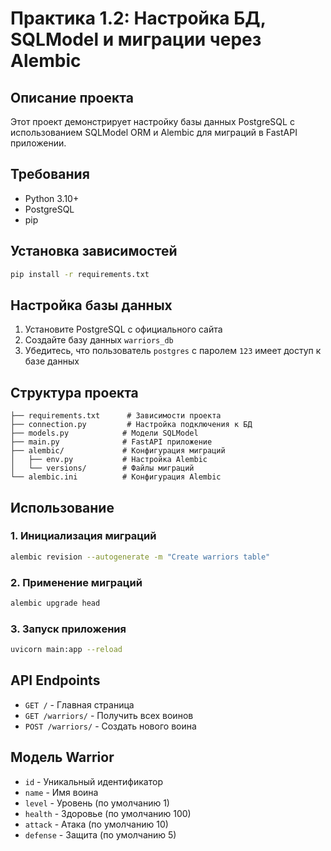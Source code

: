 # Практика 1.2: Настройка БД, SQLModel и миграции через Alembic

## Описание проекта
Этот проект демонстрирует настройку базы данных PostgreSQL с использованием SQLModel ORM и Alembic для миграций в FastAPI приложении.

## Требования
- Python 3.10+
- PostgreSQL
- pip

## Установка зависимостей
```bash
pip install -r requirements.txt
```

## Настройка базы данных
1. Установите PostgreSQL с официального сайта
2. Создайте базу данных `warriors_db`
3. Убедитесь, что пользователь `postgres` с паролем `123` имеет доступ к базе данных

## Структура проекта
```
├── requirements.txt      # Зависимости проекта
├── connection.py         # Настройка подключения к БД
├── models.py            # Модели SQLModel
├── main.py              # FastAPI приложение
├── alembic/             # Конфигурация миграций
│   ├── env.py           # Настройка Alembic
│   └── versions/        # Файлы миграций
└── alembic.ini          # Конфигурация Alembic
```

## Использование

### 1. Инициализация миграций
```bash
alembic revision --autogenerate -m "Create warriors table"
```

### 2. Применение миграций
```bash
alembic upgrade head
```

### 3. Запуск приложения
```bash
uvicorn main:app --reload
```

## API Endpoints
- `GET /` - Главная страница
- `GET /warriors/` - Получить всех воинов
- `POST /warriors/` - Создать нового воина

## Модель Warrior
- `id` - Уникальный идентификатор
- `name` - Имя воина
- `level` - Уровень (по умолчанию 1)
- `health` - Здоровье (по умолчанию 100)
- `attack` - Атака (по умолчанию 10)
- `defense` - Защита (по умолчанию 5)
